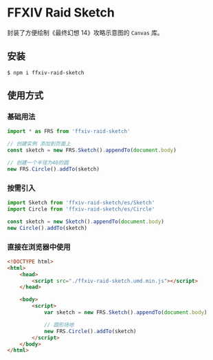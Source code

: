 # FFXIV Raid Sketch

封装了方便绘制《最终幻想 14》攻略示意图的 `Canvas` 库。

## 安装

```
$ npm i ffxiv-raid-sketch
```

## 使用方式

### 基础用法

```js
import * as FRS from 'ffxiv-raid-sketch'

// 创建实例 添加到页面上
const sketch = new FRS.Sketch().appendTo(document.body)

// 创建一个半径为40的圆
new FRS.Circle().addTo(sketch)
```

### 按需引入


```js
import Sketch from 'ffxiv-raid-sketch/es/Sketch'
import Circle from 'ffxiv-raid-sketch/es/Circle'

const sketch = new Sketch().appendTo(document.body)
new Circle().addTo(sketch)
```

### 直接在浏览器中使用

```html
<!DOCTYPE html>
<html>
    <head>
        <script src="./ffxiv-raid-sketch.umd.min.js"></script>
    </head>

    <body>
        <script>
            var sketch = new FRS.Sketch().appendTo(document.body)

            // 圆形场地
            new FRS.Circle().addTo(sketch)
        </script>
    </body>
</html>
```